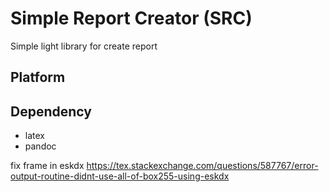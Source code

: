 # Simple Report Creator (SRC)
Simple light library for create report
## Platform
## Dependency
- latex
- pandoc

fix frame in eskdx
https://tex.stackexchange.com/questions/587767/error-output-routine-didnt-use-all-of-box255-using-eskdx
